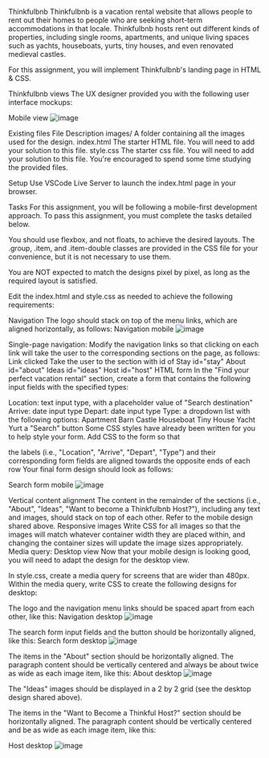 Thinkfulbnb
Thinkfulbnb is a vacation rental website that allows people to rent out their homes to people who are seeking short-term accommodations in that locale. Thinkfulbnb hosts rent out different kinds of properties, including single rooms, apartments, and unique living spaces such as yachts, houseboats, yurts, tiny houses, and even renovated medieval castles.

For this assignment, you will implement Thinkfulbnb's landing page in HTML & CSS.

Thinkfulbnb views
The UX designer provided you with the following user interface mockups:

Mobile view
![image](https://user-images.githubusercontent.com/51935561/124975346-ef545980-dffb-11eb-9af9-f10cbb7fb463.png)



Existing files
File	Description
images/	A folder containing all the images used for the design.
index.html	The starter HTML file. You will need to add your solution to this file.
style.css	The starter css file. You will need to add your solution to this file.
You're encouraged to spend some time studying the provided files.

Setup
Use VSCode Live Server to launch the index.html page in your browser.

Tasks
For this assignment, you will be following a mobile-first development approach. To pass this assignment, you must complete the tasks detailed below.

You should use flexbox, and not floats, to achieve the desired layouts. The .group, .item, and .item-double classes are provided in the CSS file for your convenience, but it is not necessary to use them.

You are NOT expected to match the designs pixel by pixel, as long as the required layout is satisfied.

Edit the index.html and style.css as needed to achieve the following requirements:

Navigation
The logo should stack on top of the menu links, which are aligned horizontally, as follows:
Navigation mobile
![image](https://user-images.githubusercontent.com/51935561/124975694-44906b00-dffc-11eb-88e7-27afc4b78db7.png)


Single-page navigation: Modify the navigation links so that clicking on each link will take the user to the corresponding sections on the page, as follows:
Link clicked	Take the user to the section with id of
Stay	id="stay"
About	id="about"
Ideas	id="ideas"
Host	id="host"
HTML form
In the "Find your perfect vacation rental" section, create a form that contains the following input fields with the specified types:

Location: text input type, with a placeholder value of "Search destination"
Arrive: date input type
Depart: date input type
Type: a dropdown list with the following options:
Apartment
Barn
Castle
Houseboat
Tiny House
Yacht
Yurt
a "Search" button
Some CSS styles have already been written for you to help style your form. Add CSS to the form so that

the labels (i.e., "Location", "Arrive", "Depart", "Type") and their corresponding form fields are aligned towards the opposite ends of each row
Your final form design should look as follows:

Search form mobile
![image](https://user-images.githubusercontent.com/51935561/124975662-3cd0c680-dffc-11eb-9d10-01d72fbb9fd7.png)


Vertical content alignment
The content in the remainder of the sections (i.e., "About", "Ideas", "Want to become a Thinkfulbnb Host?"), including any text and images, should stack on top of each other. Refer to the mobile design shared above.
Responsive images
Write CSS for all images so that the images will match whatever container width they are placed within, and changing the container sizes will update the image sizes appropriately.
Media query: Desktop view
Now that your mobile design is looking good, you will need to adapt the design for the desktop view.

In style.css, create a media query for screens that are wider than 480px.
Within the media query, write CSS to create the following designs for desktop:

The logo and the navigation menu links should be spaced apart from each other, like this:
Navigation desktop
![image](https://user-images.githubusercontent.com/51935561/124975630-35a9b880-dffc-11eb-8aff-fd36ab065412.png)


The search form input fields and the button should be horizontally aligned, like this:
Search form desktop
![image](https://user-images.githubusercontent.com/51935561/124975610-304c6e00-dffc-11eb-9f32-62cb05251c14.png)


The items in the "About" section should be horizontally aligned. The paragraph content should be vertically centered and always be about twice as wide as each image item, like this:
About desktop
![image](https://user-images.githubusercontent.com/51935561/124975549-2165bb80-dffc-11eb-9a5b-a73e6a381b31.png)


The "Ideas" images should be displayed in a 2 by 2 grid (see the desktop design shared above).

The items in the "Want to Become a Thinkful Host?" section should be horizontally aligned. The paragraph content should be vertically centered and be as wide as each image item, like this:

Host desktop
![image](https://user-images.githubusercontent.com/51935561/124975564-262a6f80-dffc-11eb-9f4f-959ed8df0009.png)
